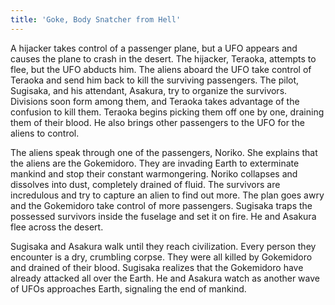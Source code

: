 ```yaml
---
title: 'Goke, Body Snatcher from Hell'
---
```


A hijacker takes control of a passenger plane, but a UFO appears and causes the
plane to crash in the desert. The hijacker, Teraoka, attempts to flee, but the
UFO abducts him. The aliens aboard the UFO take control of Teraoka and send him
back to kill the surviving passengers. The pilot, Sugisaka, and his attendant,
Asakura, try to organize the survivors. Divisions soon form among them, and
Teraoka takes advantage of the confusion to kill them. Teraoka begins picking
them off one by one, draining them of their blood. He also brings other
passengers to the UFO for the aliens to control.

The aliens speak through one of the passengers, Noriko. She explains that the
aliens are the Gokemidoro. They are invading Earth to exterminate mankind and
stop their constant warmongering. Noriko collapses and dissolves into dust,
completely drained of fluid. The survivors are incredulous and try to capture an
alien to find out more. The plan goes awry and the Gokemidoro take control of
more passengers. Sugisaka traps the possessed survivors inside the fuselage and
set it on fire. He and Asakura flee across the desert.

Sugisaka and Asakura walk until they reach civilization. Every person they
encounter is a dry, crumbling corpse. They were all killed by Gokemidoro and
drained of their blood. Sugisaka realizes that the Gokemidoro have already
attacked all over the Earth. He and Asakura watch as another wave of UFOs
approaches Earth, signaling the end of mankind.
